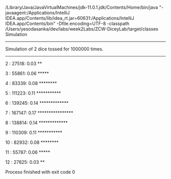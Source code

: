 /Library/Java/JavaVirtualMachines/jdk-11.0.1.jdk/Contents/Home/bin/java "-javaagent:/Applications/IntelliJ IDEA.app/Contents/lib/idea_rt.jar=60631:/Applications/IntelliJ IDEA.app/Contents/bin" -Dfile.encoding=UTF-8 -classpath /Users/yesodasanka/dev/labs/week2Labs/ZCW-DiceyLab/target/classes Simulation
***

Simulation of 2 dice tossed for 1000000 times.

***


 2 :    27518:   0.03 **

 3 :    55861:   0.06 *****

 4 :    83339:   0.08 ********

 5 :   111223:   0.11 ***********

 6 :   139245:   0.14 *************

 7 :   167147:   0.17 ****************

 8 :   138814:   0.14 *************

 9 :   110309:   0.11 ***********

10 :    82932:   0.08 ********

11 :    55787:   0.06 *****

12 :    27825:   0.03 **


Process finished with exit code 0
